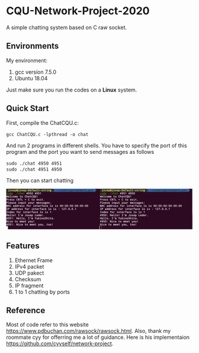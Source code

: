 # CQU-Network-Project-2020

A simple chatting system based on C raw socket.

##  Environments

My environment:

1. gcc version 7.5.0 
2. Ubuntu 18.04

Just make sure you run the codes on a **Linux** system.

## Quick Start

First, compile the ChatCQU.c:

```shell
gcc ChatCQU.c -lpthread -o chat
```

And run 2 programs in different shells. You have to specify the port of this program and the port you want to send messages as follows

```shell
sudo ./chat 4950 4951
sudo ./chat 4951 4950
```

Then you can start chatting

![view](img/view.png)

## Features

1. Ethernet Frame
2. IPv4 packet
3. UDP pakect
4. Checksum
5. IP fragment
6. 1 to 1 chatting by ports

## Reference

Most of code refer to this website https://www.pdbuchan.com/rawsock/rawsock.html.
Also, thank my roommate cyy for offerring me a lot of guidance. Here is his implementaion https://github.com/cyyself/network-project.
